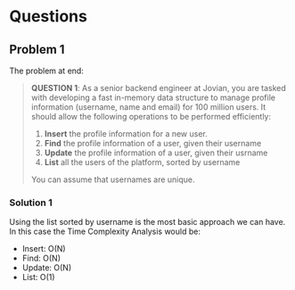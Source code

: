 # Questions

## Problem 1 

The problem at end:

> **QUESTION 1**: As a senior backend engineer at Jovian, you are tasked with developing a fast in-memory data structure to manage profile information (username, name and email) for 100 million users. It should allow the following operations to be performed efficiently:
> 
> 1. **Insert** the profile information for a new user.
> 2. **Find** the profile information of a user, given their username
> 3. **Update** the profile information of a user, given their usrname
> 5. **List** all the users of the platform, sorted by username
>
> You can assume that usernames are unique. 

### Solution 1

Using the list sorted by username is the most basic approach we can have. In this case the Time Complexity Analysis would be: 
- Insert: O(N)
- Find: O(N)
- Update: O(N)
- List: O(1)



